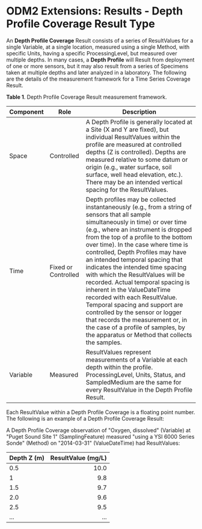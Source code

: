 ODM2 Extensions: Results - Depth Profile Coverage Result Type
===========================================================

An **Depth Profile Coverage** Result consists of a series of ResultValues for a single Variable, at a single location, measured using a single Method, with specific Units, having a specific ProcessingLevel, but measured over multiple depths. In many cases, a **Depth Profile** will Result from deployment of one or more sensors, but it may also result from a series of Specimens taken at multiple depths and later analyzed in a laboratory. The following are the details of the measurement framework for a Time Series Coverage Result.

**Table 1**. Depth Profile Coverage Result measurement framework.

| **Component** | **Role** | **Description** |
| ------------- | -------- | --------------- |
| Space         | Controlled | A Depth Profile is generally located at a Site (X and Y are fixed), but individual ResultValues within the profile are measured at controlled depths (Z is controlled).  Depths are measured relative to some datum or origin (e.g., water surface, soil surface, well head elevation, etc.). There may be an intended vertical spacing for the ResultValues. |
|Time           |Fixed or Controlled | Depth profiles may be collected instantaneously (e.g., from a string of sensors that all sample simultaneously in time) or over time (e.g.,  where an instrument is dropped from the top of a profile to the bottom over time). In the case where time is controlled, Depth Profiles may have an intended temporal spacing that indicates the intended time spacing with which the ResultValues will be recorded. Actual temporal spacing is inherent in the  ValueDateTime recorded with each ResultValue. Temporal spacing and support are controlled by the sensor or logger that records the measurement or, in the case of a profile of samples, by the apparatus or Method that collects the samples. |
|Variable       |Measured   | ResultValues represent measurements of a Variable at each depth within the profile. ProcessingLevel, Units, Status, and SampledMedium are the same for every ResultValue in the Depth Profile Result. |

Each ResultValue within a Depth Profile Coverage is a floating point number. The following is an example of a Depth Profile Coverage Result:

A Depth Profile Coverage observation of "Oxygen, dissolved" (Variable) at "Puget Sound Site 1" (SamplingFeature) measured "using a YSI 6000 Series Sonde" (Method) on "2014-03-31" (ValueDateTime) had ResultValues:

| **Depth Z (m)** | **ResultValue (mg/L)** |
| :-------------- | ---------------------: |
| 0.5 | 10.0 |
| 1 | 9.8 |
| 1.5 | 9.7 |
| 2.0 | 9.6 |
| 2.5 | 9.5 |
| ... | ... |
